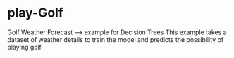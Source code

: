 # play-Golf
Golf Weather Forecast --> example for Decision Trees
This example takes a dataset of weather details to train the model and predicts the possibility of playing golf
